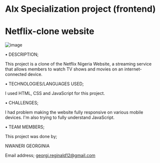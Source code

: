
# Alx Specialization project (frontend)

# Netflix-clone website
![image](https://github.com/Georgy22/Netflix-clone/assets/106970884/17936c61-9fa5-412a-8d34-9fdd97b38b4f)

• DESCRIPTION;

This project is a clone of the Netflix Nigeria Website, a streaming service that allows members to watch TV shows and movies on an internet-connected device. 

• TECHNOLOGIES/LANGUAGES USED;

I used HTML, CSS and JavaScript for this project.

• CHALLENGES;

I had problem making the website fully responsive on various mobile devices.
I'm also trying to fully understand JavaScript.

• TEAM MEMBERS;

This project was done by;

NWANERI GEORGINIA

Email address; georgi.reginald12@gmail.com
